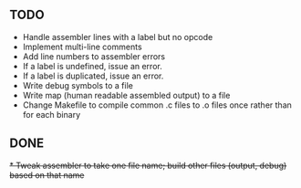 ## TODO ##

* Handle assembler lines with a label but no opcode
* Implement multi-line comments
* Add line numbers to assembler errors
* If a label is undefined, issue an error.
* If a label is duplicated, issue an error.
* Write debug symbols to a file
* Write map (human readable assembled output) to a file
* Change Makefile to compile common .c files to .o files once rather than for each binary


## DONE ##

~~* Tweak assembler to take one file name; build other files (output, debug) based on that name~~

